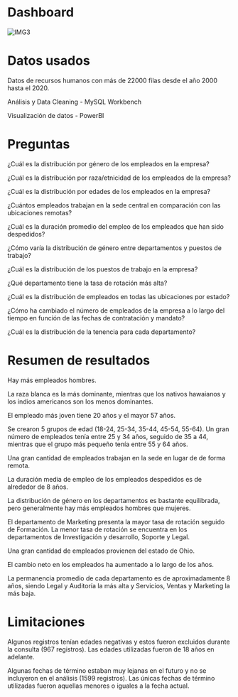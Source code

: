 # Dashboard
![IMG3](https://github.com/unipepe/Dashboard/assets/122136520/99597330-3714-46b3-8934-669b7347d9a1)
# Datos usados
Datos de recursos humanos con más de 22000 filas desde el año 2000 hasta el 2020. 

Análisis y Data Cleaning - MySQL Workbench 

Visualización de datos - PowerBI
# Preguntas
¿Cuál es la distribución por género de los empleados en la empresa?

¿Cuál es la distribución por raza/etnicidad de los empleados de la empresa?

¿Cuál es la distribución por edades de los empleados en la empresa?

¿Cuántos empleados trabajan en la sede central en comparación con las ubicaciones remotas?

¿Cuál es la duración promedio del empleo de los empleados que han sido despedidos?

¿Cómo varía la distribución de género entre departamentos y puestos de trabajo?

¿Cuál es la distribución de los puestos de trabajo en la empresa?

¿Qué departamento tiene la tasa de rotación más alta?

¿Cuál es la distribución de empleados en todas las ubicaciones por estado?

¿Cómo ha cambiado el número de empleados de la empresa a lo largo del tiempo en función de las fechas de contratación y mandato?

¿Cuál es la distribución de la tenencia para cada departamento?
# Resumen de resultados
Hay más empleados hombres.

La raza blanca es la más dominante, mientras que los nativos hawaianos y los indios americanos son los menos dominantes.

El empleado más joven tiene 20 años y el mayor 57 años.

Se crearon 5 grupos de edad (18-24, 25-34, 35-44, 45-54, 55-64). Un gran número de empleados tenía entre 25 y 34 años, seguido de 35 a 44, mientras que el grupo más pequeño tenía entre 55 y 64 años.

Una gran cantidad de empleados trabajan en la sede en lugar de de forma remota.

La duración media de empleo de los empleados despedidos es de alrededor de 8 años.

La distribución de género en los departamentos es bastante equilibrada, pero generalmente hay más empleados hombres que mujeres.

El departamento de Marketing presenta la mayor tasa de rotación seguido de Formación. La menor tasa de rotación se encuentra en los departamentos de Investigación y desarrollo, Soporte y Legal.

Una gran cantidad de empleados provienen del estado de Ohio.

El cambio neto en los empleados ha aumentado a lo largo de los años.

La permanencia promedio de cada departamento es de aproximadamente 8 años, siendo Legal y Auditoría la más alta y Servicios, Ventas y Marketing la más baja.
# Limitaciones
Algunos registros tenían edades negativas y estos fueron excluidos durante la consulta (967 registros). Las edades utilizadas fueron de 18 años en adelante.

Algunas fechas de término estaban muy lejanas en el futuro y no se incluyeron en el análisis (1599 registros). Las únicas fechas de término utilizadas fueron aquellas menores o iguales a la fecha actual.

